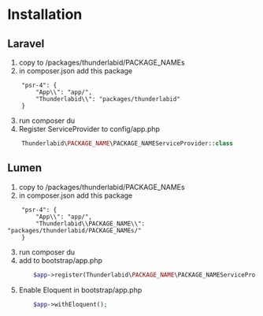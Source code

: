 # Installation

## Laravel
1. copy to /packages/thunderlabid/PACKAGE_NAMEs
2. in composer.json add this package
```
	"psr-4": {
	    "App\\": "app/",
	    "Thunderlabid\\": "packages/thunderlabid"
	}
```
3. run composer du
4. Register ServiceProvider to config/app.php
```php
	Thunderlabid\PACKAGE_NAME\PACKAGE_NAMEServiceProvider::class
```

## Lumen
1. copy to /packages/thunderlabid/PACKAGE_NAMEs
2. in composer.json add this package
```
	"psr-4": {
	    "App\\": "app/",
	    "Thunderlabid\\PACKAGE_NAME\\": "packages/thunderlabid/PACKAGE_NAMEs/"
	}
```
3. run composer du
4. add to bootstrap/app.php 
	```php
		$app->register(Thunderlabid\PACKAGE_NAME\PACKAGE_NAMEServiceProvider::class);
	```
5. Enable Eloquent in bootstrap/app.php
	```php
		$app->withEloquent();
	```

